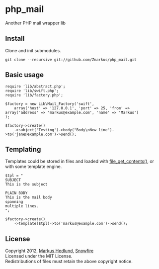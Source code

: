 # php_mail

Another PHP mail wrapper lib


## Install

Clone and init submodules.

	git clone --recursive git://github.com/Znarkus/php_mail.git


## Basic usage

	require 'lib/abstract.php';
	require 'lib/swift.php';
	require 'lib/factory.php';

	$factory = new Lib\Mail_Factory('swift', 
		array('host' => '127.0.0.1', 'port' => 25, 'from' => array('address' => 'markus@example.com', 'name' => 'Markus')
	);

	$factory->create()
		->subject('Testing')->body("Body\nNew line")->to('jane@example.com')->send();


## Templating

Templates could be stored in files and loaded with [file_get_contents()](http://php.net/manual/en/function.file-get-contents.php),
or with some template engine.

	$tpl = "
	SUBJECT
	This is the subject

	PLAIN BODY
	This is the mail body
	spanning
	multiple lines.
	";

	$factory->create()
		->template($tpl)->to('markus@example.com')->send();


## License

Copyright 2012, [Markus Hedlund](http://markushedlund.com), [Snowfire](http://snowfireit.com)  
Licensed under the MIT License.  
Redistributions of files must retain the above copyright notice.